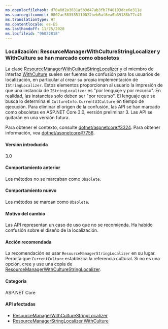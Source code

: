 ```yaml
---
ms.openlocfilehash: d70a8d2a3031a5b3d47ab3fb7f40193dce6e311e
ms.sourcegitcommit: 0802ac583585110022beb6af8ea0b39188b77c43
ms.translationtype: HT
ms.contentlocale: es-ES
ms.lasthandoff: 11/25/2020
ms.locfileid: "96032818"
---
```

### <a name="localization-resourcemanagerwithculturestringlocalizer-and-withculture-marked-obsolete"></a>Localización: ResourceManagerWithCultureStringLocalizer y WithCulture se han marcado como obsoletos

La clase [ResourceManagerWithCultureStringLocalizer](https://github.com/aspnet/Localization/blob/43b974482c7b703c92085c6f68b3b23d8fe32720/src/Microsoft.Extensions.Localization/ResourceManagerWithCultureStringLocalizer.cs#L18) y el miembro de interfaz [WithCulture](https://github.com/aspnet/Localization/blob/master/src/Microsoft.Extensions.Localization/ResourceManagerStringLocalizer.cs#L154-L170) suelen ser fuentes de confusión para los usuarios de localización, en particular al crear su propia implementación de `IStringLocalizer`. Estos elementos proporcionan al usuario la impresión de que una instancia de `IStringLocalizer` es "por lenguaje y por recurso". En realidad, las instancias solo deben ser "por recurso". El lenguaje que se busca lo determina el `CultureInfo.CurrentUICulture` en tiempo de ejecución. Para eliminar el origen de la confusión, las API se han marcado como obsoletas en ASP.NET Core 3.0, versión preliminar 3. Las API se quitarán en una versión futura.

Para obtener el contexto, consulte [dotnet/aspnetcore#3324](https://github.com/dotnet/aspnetcore/issues/3324). Para obtener información, vea [dotnet/aspnetcore#7756](https://github.com/dotnet/aspnetcore/issues/7756).

#### <a name="version-introduced"></a>Versión introducida

3.0

#### <a name="old-behavior"></a>Comportamiento anterior

Los métodos no se marcaban como `Obsolete`.

#### <a name="new-behavior"></a>Comportamiento nuevo

Los métodos se marcan como `Obsolete`.

#### <a name="reason-for-change"></a>Motivo del cambio

Las API representan un caso de uso que no se recomienda. Ha habido confusión sobre el diseño de la localización.

#### <a name="recommended-action"></a>Acción recomendada

La recomendación es usar `ResourceManagerStringLocalizer` en su lugar. Permita que `CurrentCulture` establezca la referencia cultural. Si no es una opción, cree y use una copia de [ResourceManagerWithCultureStringLocalizer](https://github.com/aspnet/Localization/blob/43b974482c7b703c92085c6f68b3b23d8fe32720/src/Microsoft.Extensions.Localization/ResourceManagerWithCultureStringLocalizer.cs#L18).

#### <a name="category"></a>Categoría

ASP.NET Core

#### <a name="affected-apis"></a>API afectadas

- [ResourceManagerWithCultureStringLocalizer](/dotnet/api/microsoft.extensions.localization.resourcemanagerwithculturestringlocalizer?view=dotnet-plat-ext-3.0)
- [ResourceManagerStringLocalizer.WithCulture](/dotnet/api/microsoft.extensions.localization.resourcemanagerstringlocalizer.withculture?view=dotnet-plat-ext-3.0)

<!--

#### Affected APIs

- `T:Microsoft.Extensions.Localization.ResourceManagerWithCultureStringLocalizer`
- `Overload:Microsoft.Extensions.Localization.ResourceManagerStringLocalizer.WithCulture`

-->
